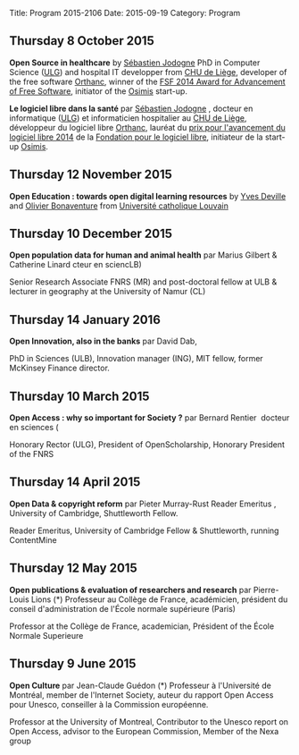Title: Program 2015-2106
Date: 2015-09-19
Category: Program

## Thursday 8 October 2015

**Open Source in healthcare** by [Sébastien Jodogne](http://npettiaux.github.io/openForumBe/sebastien-jodogne.html) 
 PhD in Computer Science 
([ULG](http://ulg.ac.be)) and hospital IT developper from [CHU de Liège](http://www.chu.ulg.ac.be/internet/), 
developer of the free software [Orthanc](http://www.orthanc-server.com/), 
winner of the [FSF 2014 Award for Advancement of Free Software](https://www.fsf.org/news/free-software-award-winners),
initiator of the [Osimis](http://osimis.io/) start-up.


**Le logiciel libre dans la santé** par [Sébastien Jodogne](http://npettiaux.github.io/openForumBe/sebastien-jodogne.html) , 
docteur en informatique ([ULG](http://ulg.ac.be)) et informaticien hospitalier au [CHU de Liège](http://www.chu.ulg.ac.be/internet/), 
développeur du logiciel libre [Orthanc](http://www.orthanc-server.com/), 
lauréat du [prix pour l'avancement du logiciel libre 2014](https://www.fsf.org/news/free-software-award-winners) de la 
[Fondation pour le logiciel libre](http://www.fsf.org), initiateur de la start-up  [Osimis](http://osimis.io/).

##	Thursday 12 November 2015

**Open Education : towards open digital learning resources** by
 [Yves Deville](YvesDeville.md) and [Olivier Bonaventure](OlivierBonaventure.md) from 
[Université catholique Louvain](http://ucl.ac.be)

##	Thursday 10 December 2015

**Open population data for human and animal health** par 
Marius Gilbert & Catherine Linard cteur en sciencLB)

Senior Research Associate FNRS (MR) and post-doctoral fellow at ULB &
lecturer in geography at the University of Namur (CL)

##	Thursday 14 January 2016

**Open Innovation, also in the banks** par David Dab, 

PhD in Sciences (ULB), Innovation manager (ING), MIT fellow, former McKinsey Finance
director.

##	Thursday 10 March 2015

**Open Access : why so important for Society ?** par Bernard Rentier  docteur en sciences (

Honorary Rector (ULG), President of OpenScholarship, Honorary President
of the FNRS

##	Thursday 14 April 2015

**Open Data & copyright reform** par Pieter Murray-Rust Reader Emeritus , University of Cambridge, Shuttleworth Fellow.

Reader Emeritus, University of Cambridge Fellow & Shuttleworth, running
ContentMine

##	Thursday 12 May 2015

**Open publications & evaluation of researchers and research** par Pierre-Louis Lions (*) Professeur au Collège de France, académicien, président du conseil d'administration de l'École normale supérieure (Paris)

Professor at the Collège de France, academician, Président of the École
Normale Superieure

##	Thursday 9 June 2015

**Open Culture** par Jean-Claude Guédon (*) Professeur à l'Université de Montréal, member de l'Internet Society, auteur du rapport Open Access pour Unesco, conseiller à la Commission européenne.

Professor at the University of Montreal, Contributor to the Unesco report
on Open Access, advisor to the European Commission, Member of the Nexa group
